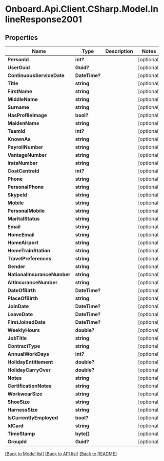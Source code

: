 # Onboard.Api.Client.CSharp.Model.InlineResponse2001
## Properties

Name | Type | Description | Notes
------------ | ------------- | ------------- | -------------
**PersonId** | **int?** |  | [optional] 
**UserGuid** | **Guid?** |  | [optional] 
**ContinuousServiceDate** | **DateTime?** |  | [optional] 
**Title** | **string** |  | [optional] 
**FirstName** | **string** |  | [optional] 
**MiddleName** | **string** |  | [optional] 
**Surname** | **string** |  | [optional] 
**HasProfileImage** | **bool?** |  | [optional] 
**MaidenName** | **string** |  | [optional] 
**TeamId** | **int?** |  | [optional] 
**KnownAs** | **string** |  | [optional] 
**PayrollNumber** | **string** |  | [optional] 
**VantageNumber** | **string** |  | [optional] 
**IrataNumber** | **string** |  | [optional] 
**CostCentreId** | **int?** |  | [optional] 
**Phone** | **string** |  | [optional] 
**PersonalPhone** | **string** |  | [optional] 
**SkypeId** | **string** |  | [optional] 
**Mobile** | **string** |  | [optional] 
**PersonalMobile** | **string** |  | [optional] 
**MaritalStatus** | **string** |  | [optional] 
**Email** | **string** |  | [optional] 
**HomeEmail** | **string** |  | [optional] 
**HomeAirport** | **string** |  | [optional] 
**HomeTrainStation** | **string** |  | [optional] 
**TravelPreferences** | **string** |  | [optional] 
**Gender** | **string** |  | [optional] 
**NationalInsuranceNumber** | **string** |  | [optional] 
**AltInsuranceNumber** | **string** |  | [optional] 
**DateOfBirth** | **DateTime?** |  | [optional] 
**PlaceOfBirth** | **string** |  | [optional] 
**JoinDate** | **DateTime?** |  | [optional] 
**LeaveDate** | **DateTime?** |  | [optional] 
**FirstJoinedDate** | **DateTime?** |  | [optional] 
**WeeklyHours** | **double?** |  | [optional] 
**JobTitle** | **string** |  | [optional] 
**ContractType** | **string** |  | [optional] 
**AnnualWorkDays** | **int?** |  | [optional] 
**HolidayEntitlement** | **double?** |  | [optional] 
**HolidayCarryOver** | **double?** |  | [optional] 
**Notes** | **string** |  | [optional] 
**CertificationNotes** | **string** |  | [optional] 
**WorkwearSize** | **string** |  | [optional] 
**ShoeSize** | **string** |  | [optional] 
**HarnessSize** | **string** |  | [optional] 
**IsCurrentlyEmployed** | **bool?** |  | [optional] 
**IdCard** | **string** |  | [optional] 
**TimeStamp** | **byte[]** |  | [optional] 
**GroupId** | **Guid?** |  | [optional] 

[[Back to Model list]](../README.md#documentation-for-models) [[Back to API list]](../README.md#documentation-for-api-endpoints) [[Back to README]](../README.md)

